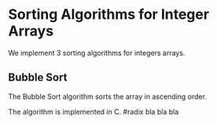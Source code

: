 # Sorting Algorithms for Integer Arrays
We implement 3 sorting algorithms for integers arrays.
## Bubble Sort

The Bubble Sort algorithm sorts the array in ascending order.

The algorithm is implemented in C.
#radix
bla bla bla
